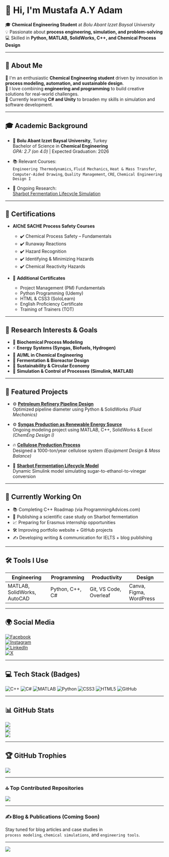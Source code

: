 # 👋 Hi, I'm Mustafa A.Y Adam

🎓 **Chemical Engineering Student** at *Bolu Abant Izzet Baysal University*  
💡 Passionate about **process engineering, simulation, and problem-solving**  
💻 Skilled in **Python, MATLAB, SolidWorks, C++, and Chemical Process Design**

---

## 🚀 About Me

🔹 I'm an enthusiastic **Chemical Engineering student** driven by innovation in **process modeling, automation, and sustainable design**.  
🔹 I love combining **engineering and programming** to build creative solutions for real-world challenges.  
🔹 Currently learning **C# and Unity** to broaden my skills in simulation and software development.

---

## 🎓 Academic Background

- 🏫 **Bolu Abant Izzet Baysal University**, Turkey  
  Bachelor of Science in **Chemical Engineering**  
  *GPA: 2.7 (on 4.0)* | Expected Graduation: 2026

- 📚 Relevant Courses:  
  `Engineering Thermodynamics`, `Fluid Mechanics`, `Heat & Mass Transfer`, `Computer-Aided Drawing`, `Quality Management`, `CRE`, `Chemical Engineering Design I`

- 🧪 Ongoing Research:  
  [Sharbot Fermentation Lifecycle Simulation](https://github.com/mustafaChemEng/Sharbot-Fermentation-Lifecycle-Model)

---

## 📜 Certifications

- **AIChE SACHE Process Safety Courses**  
  - ✔️ Chemical Process Safety – Fundamentals  
  - ✔️ Runaway Reactions  
  - ✔️ Hazard Recognition  
  - ✔️ Identifying & Minimizing Hazards  
  - ✔️ Chemical Reactivity Hazards  

- 📘 **Additional Certificates**  
  - Project Management (PM) Fundamentals  
  - Python Programming (Udemy)  
  - HTML & CSS3 (SoloLearn)  
  - English Proficiency Certificate  
  - Training of Trainers (TOT)

---

## 🧠 Research Interests & Goals

- 🧬 **Biochemical Process Modeling**
- ⚡ **Energy Systems (Syngas, Biofuels, Hydrogen)**
- 🧠 **AI/ML in Chemical Engineering**
- 🧪 **Fermentation & Bioreactor Design**
- 🌱 **Sustainability & Circular Economy**
- 🔬 **Simulation & Control of Processes (Simulink, MATLAB)**

---

## 📌 Featured Projects

- ⚙️ [**Petroleum Refinery Pipeline Design**](https://github.com/mustafaChemEng/Crude-Oil-Pipeline-System-Design)  
  Optimized pipeline diameter using Python & SolidWorks *(Fluid Mechanics)*

- ⚙️ [**Syngas Production as Renewable Energy Source**](https://github.com/mustafaChemEng/Syngas-Production-Process)  
  Ongoing modeling project using MATLAB, C++, SolidWorks & Excel *(ChemEng Design I)*

- 🔥 [**Cellulose Production Process**](https://github.com/mustafachemeng/cellulose-project)  
  Designed a 1000-ton/year cellulose system *(Equipment Design & Mass Balance)*

- 🍹 [**Sharbot Fermentation Lifecycle Model**](https://github.com/mustafaChemEng/Sharbot-Fermentation-Lifecycle-Model)  
  Dynamic Simulink model simulating sugar-to-ethanol-to-vinegar conversion

---

## 🧭 Currently Working On

- 📚 Completing C++ Roadmap (via ProgrammingAdvices.com)
- 🧠 Publishing a scientific case study on Sharbot fermentation
- 📈 Preparing for Erasmus internship opportunities
- 🛠 Improving portfolio website + GitHub projects
- ✍️ Developing writing & communication for IELTS + blog publishing

---

## 🛠 Tools I Use

| Engineering | Programming | Productivity | Design |
|-------------|-------------|--------------|--------|
| MATLAB, SolidWorks, AutoCAD | Python, C++, C# | Git, VS Code, Overleaf | Canva, Figma, WordPress |

---

## 🌍 Social Media

[![Facebook](https://img.shields.io/badge/Facebook-%231877F2.svg?logo=Facebook&logoColor=white)](https://www.facebook.com/profile.php?id=100066618020433)  
[![Instagram](https://img.shields.io/badge/Instagram-%23E4405F.svg?logo=Instagram&logoColor=white)](https://www.instagram.com/c_jay_233/)  
[![LinkedIn](https://img.shields.io/badge/LinkedIn-%230077B5.svg?logo=linkedin&logoColor=white)](https://www.linkedin.com/in/mustafa-ali-2b5624257/)  
[![X](https://img.shields.io/badge/X-black.svg?logo=X&logoColor=white)](https://x.com/Must23393Ali)

---

## 💻 Tech Stack (Badges)

![C++](https://img.shields.io/badge/C++-00599C?style=for-the-badge&logo=cplusplus&logoColor=white)
![C#](https://img.shields.io/badge/c%23-%23239120.svg?style=for-the-badge&logo=csharp&logoColor=white)
![MATLAB](https://img.shields.io/badge/MATLAB-0076A8?style=for-the-badge&logo=Mathworks&logoColor=white)
![Python](https://img.shields.io/badge/python-3670A0?style=for-the-badge&logo=python&logoColor=ffdd54)
![CSS3](https://img.shields.io/badge/css3-%231572B6.svg?style=for-the-badge&logo=css3&logoColor=white)
![HTML5](https://img.shields.io/badge/html5-%23E34F26.svg?style=for-the-badge&logo=html5&logoColor=white)
![GitHub](https://img.shields.io/badge/github-%23121011.svg?style=for-the-badge&logo=github&logoColor=white)

---

## 📊 GitHub Stats

![](https://github-readme-stats.vercel.app/api?username=mustafaChemEng&theme=dark&hide_border=false&include_all_commits=true&count_private=true)  
![](https://github-readme-streak-stats.herokuapp.com/?user=mustafaChemEng&theme=dark&hide_border=false)  
![](https://github-readme-stats.vercel.app/api/top-langs/?username=mustafaChemEng&theme=dark&hide_border=false&layout=compact)

---

## 🏆 GitHub Trophies

![](https://github-profile-trophy.vercel.app/?username=mustafaChemEng&theme=radical&no-frame=false&no-bg=true&margin-w=4)

---

### 🔝 Top Contributed Repositories

![](https://github-contributor-stats.vercel.app/api?username=mustafaChemEng&limit=5&theme=dark&combine_all_yearly_contributions=true)

---

### ✍️ Blog & Publications (Coming Soon)

Stay tuned for blog articles and case studies in  
`process modeling`, `chemical simulations`, and `engineering tools`.

---

[![](https://visitcount.itsvg.in/api?id=mustafaChemEng&icon=0&color=0)](https://visitcount.itsvg.in)

<!-- Proudly created with GPRM ( https://gprm.itsvg.in ) -->
